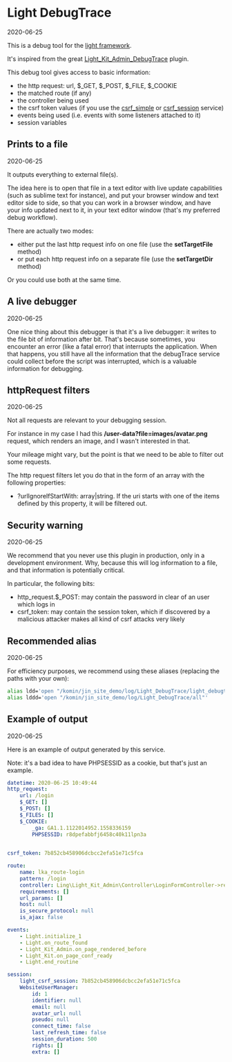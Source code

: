 Light DebugTrace
==================
2020-06-25



This is a debug tool for the [light framework](https://github.com/lingtalfi/Light).


It's inspired from the great [Light_Kit_Admin_DebugTrace](https://github.com/lingtalfi/Light_Kit_Admin_DebugTrace) plugin.



This debug tool gives access to basic information:


- the http request: url, $_GET, $_POST, $_FILE, $_COOKIE
- the matched route (if any)
- the controller being used
- the csrf token values (if you use the [csrf_simple](/komin/jin_site_demo/universe/Ling/Light_CsrfSimple) or [csrf_session](https://github.com/lingtalfi/Light_CsrfSession) service)
- events being used (i.e. events with some listeners attached to it)
- session variables




Prints to a file
-----------
2020-06-25


It outputs everything to external file(s).

The idea here is to open that file in a text editor with live update capabilities (such as sublime text for instance),
and put your browser window and text editor side to side, so that you can work in a browser window,
and have your info updated next to it, in your text editor window (that's my preferred debug workflow).

There are actually two modes: 

- either put the last http request info on one file (use the **setTargetFile** method)
- or put each http request info on a separate file (use the **setTargetDir** method)


Or you could use both at the same time.



A live debugger
-----------
2020-06-25


One nice thing about this debugger is that it's a live debugger: it writes to the file bit of information after bit.
That's because sometimes, you encounter an error (like a fatal error) that interrupts the application.
When that happens, you still have all the information that the debugTrace service could collect before the script was interrupted,
which is a valuable information for debugging. 



httpRequest filters
--------------
2020-06-25


Not all requests are relevant to your debugging session.

For instance in my case I had this **/user-data?file=images/avatar.png** request, which renders an image,
and I wasn't interested in that.

Your mileage might vary, but the point is that we need to be able to filter out some requests.


The http request filters let you do that in the form of an array with the following properties:


- ?urlIgnoreIfStartWith: array|string. If the uri starts with one of the items defined by this property, it will be filtered out.  


Security warning
-------------
2020-06-25



We recommend that you never use this plugin in production, only in a development environment.
Why, because this will log information to a file, and that information is potentially critical.

In particular, the following bits:

- http_request.$_POST: may contain the password in clear of an user which logs in
- csrf_token: may contain the session token, which if discovered by a malicious attacker makes all kind of csrf attacks very likely



Recommended alias
-----------
2020-06-25


For efficiency purposes, we recommend using these aliases (replacing the paths with your own):


```bash
alias ldd='open "/komin/jin_site_demo/log/Light_DebugTrace/light_debugtrace.txt"'
alias lddd='open "/komin/jin_site_demo/log/Light_DebugTrace/all"'
```








Example of output
-----------
2020-06-25

Here is an example of output generated by this service.

Note: it's a bad idea to have PHPSESSID as a cookie, but that's just an example.


```yaml
datetime: 2020-06-25 10:49:44
http_request: 
    url: /login
    $_GET: []
    $_POST: []
    $_FILES: []
    $_COOKIE: 
        _ga: GA1.1.1122014952.1558336159
        PHPSESSID: r8dpefabbfj6458c40k11lpn3a
    

csrf_token: 7b852cb458906dcbcc2efa51e71c5fca

route: 
    name: lka_route-login
    pattern: /login
    controller: Ling\Light_Kit_Admin\Controller\LoginFormController->render
    requirements: []
    url_params: []
    host: null
    is_secure_protocol: null
    is_ajax: false

events: 
    - Light.initialize_1
    - Light.on_route_found
    - Light_Kit_Admin.on_page_rendered_before
    - Light_Kit.on_page_conf_ready
    - Light.end_routine

session: 
    light_csrf_session: 7b852cb458906dcbcc2efa51e71c5fca
    WebsiteUserManager: 
        id: 1
        identifier: null
        email: null
        avatar_url: null
        pseudo: null
        connect_time: false
        last_refresh_time: false
        session_duration: 500
        rights: []
        extra: []
    


```

